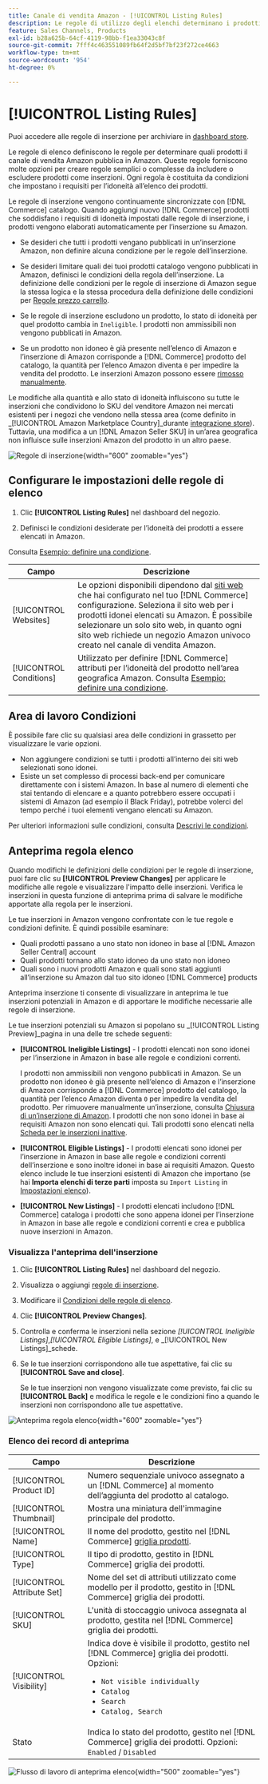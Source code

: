 ```yaml
---
title: Canale di vendita Amazon - [!UICONTROL Listing Rules]
description: Le regole di utilizzo degli elenchi determinano i prodotti del catalogo Commerce pubblicati come inserzioni di Amazon Marketplace.
feature: Sales Channels, Products
exl-id: b28a625b-64cf-4119-98bb-f1ea33043c8f
source-git-commit: 7fff4c463551089fb64f2d5bf7bf23f272ce4663
workflow-type: tm+mt
source-wordcount: '954'
ht-degree: 0%

---
```


# [!UICONTROL Listing Rules]

Puoi accedere alle regole di inserzione per archiviare in [dashboard store](./amazon-store-dashboard.md).

Le regole di elenco definiscono le regole per determinare quali prodotti il canale di vendita Amazon pubblica in Amazon. Queste regole forniscono molte opzioni per creare regole semplici o complesse da includere o escludere prodotti come inserzioni. Ogni regola è costituita da condizioni che impostano i requisiti per l’idoneità all’elenco dei prodotti.

Le regole di inserzione vengono continuamente sincronizzate con [!DNL Commerce] catalogo. Quando aggiungi nuovo [!DNL Commerce] prodotti che soddisfano i requisiti di idoneità impostati dalle regole di inserzione, i prodotti vengono elaborati automaticamente per l’inserzione su Amazon.

- Se desideri che tutti i prodotti vengano pubblicati in un’inserzione Amazon, non definire alcuna condizione per le regole dell’inserzione.

- Se desideri limitare quali dei tuoi prodotti catalogo vengono pubblicati in Amazon, definisci le condizioni della regola dell’inserzione. La definizione delle condizioni per le regole di inserzione di Amazon segue la stessa logica e la stessa procedura della definizione delle condizioni per [Regole prezzo carrello](https://experienceleague.adobe.com/docs/commerce-admin/marketing/promotions/cart-rules/price-rules-cart.html).

- Se le regole di inserzione escludono un prodotto, lo stato di idoneità per quel prodotto cambia in `Ineligible`. I prodotti non ammissibili non vengono pubblicati in Amazon.

- Se un prodotto non idoneo è già presente nell’elenco di Amazon e l’inserzione di Amazon corrisponde a [!DNL Commerce] prodotto del catalogo, la quantità per l’elenco Amazon diventa `0` per impedire la vendita del prodotto. Le inserzioni Amazon possono essere [rimosso manualmente](./end-listings-manually.md).

Le modifiche alla quantità e allo stato di idoneità influiscono su tutte le inserzioni che condividono lo SKU del venditore Amazon nei mercati esistenti per i negozi che vendono nella stessa area (come definito in _[!UICONTROL Amazon Marketplace Country]_durante [integrazione store](./store-integration.md)). Tuttavia, una modifica a un [!DNL Amazon Seller SKU] in un’area geografica non influisce sulle inserzioni Amazon del prodotto in un altro paese.

![Regole di inserzione](assets/ob-listing-rules.png){width="600" zoomable="yes"}

## Configurare le impostazioni delle regole di elenco

1. Clic **[!UICONTROL Listing Rules]** nel dashboard del negozio.

1. Definisci le condizioni desiderate per l’idoneità dei prodotti a essere elencati in Amazon.

Consulta [Esempio: definire una condizione](./ob-define-condition-example.md).

| Campo | Descrizione |
|-------------------------|---------------------------------------------------------------------------------------------------------------------------------------------------------------------------------------------------------------------------------------------------------------------------------------------------------------------------------------------------------------------------------------|
| [!UICONTROL Websites] | Le opzioni disponibili dipendono dal [siti web](https://experienceleague.adobe.com/docs/commerce-admin/start/setup/websites-stores-views.html) che hai configurato nel tuo [!DNL Commerce] configurazione. Seleziona il sito web per i prodotti idonei elencati su Amazon. È possibile selezionare un solo sito web, in quanto ogni sito web richiede un negozio Amazon univoco creato nel canale di vendita Amazon. |
| [!UICONTROL Conditions] | Utilizzato per definire [!DNL Commerce] attributi per l’idoneità del prodotto nell’area geografica Amazon. Consulta [Esempio: definire una condizione](./ob-define-condition-example.md). |

## Area di lavoro Condizioni

È possibile fare clic su qualsiasi area delle condizioni in grassetto per visualizzare le varie opzioni.

- Non aggiungere condizioni se tutti i prodotti all’interno dei siti web selezionati sono idonei.
- Esiste un set complesso di processi back-end per comunicare direttamente con i sistemi Amazon. In base al numero di elementi che stai tentando di elencare e a quanto potrebbero essere occupati i sistemi di Amazon (ad esempio il Black Friday), potrebbe volerci del tempo perché i tuoi elementi vengano elencati su Amazon.

Per ulteriori informazioni sulle condizioni, consulta [Descrivi le condizioni](https://experienceleague.adobe.com/docs/commerce-admin/marketing/promotions/cart-rules/price-rules-cart.html).

## Anteprima regola elenco

Quando modifichi le definizioni delle condizioni per le regole di inserzione, puoi fare clic su **[!UICONTROL Preview Changes]** per applicare le modifiche alle regole e visualizzare l&#39;impatto delle inserzioni. Verifica le inserzioni in questa funzione di anteprima prima di salvare le modifiche apportate alla regola per le inserzioni.

Le tue inserzioni in Amazon vengono confrontate con le tue regole e condizioni definite. È quindi possibile esaminare:

- Quali prodotti passano a uno stato non idoneo in base al [!DNL Amazon Seller Central] account
- Quali prodotti tornano allo stato idoneo da uno stato non idoneo
- Quali sono i nuovi prodotti Amazon e quali sono stati aggiunti all’inserzione su Amazon dal tuo sito idoneo [!DNL Commerce] products

Anteprima inserzione ti consente di visualizzare in anteprima le tue inserzioni potenziali in Amazon e di apportare le modifiche necessarie alle regole di inserzione.

Le tue inserzioni potenziali su Amazon si popolano su _[!UICONTROL Listing Preview]_pagina in una delle tre schede seguenti:

- **[!UICONTROL Ineligible Listings]** - I prodotti elencati non sono idonei per l’inserzione in Amazon in base alle regole e condizioni correnti.

  I prodotti non ammissibili non vengono pubblicati in Amazon. Se un prodotto non idoneo è già presente nell’elenco di Amazon e l’inserzione di Amazon corrisponde a [!DNL Commerce] prodotto del catalogo, la quantità per l’elenco Amazon diventa `0` per impedire la vendita del prodotto. Per rimuovere manualmente un’inserzione, consulta [Chiusura di un’inserzione di Amazon](./end-listings-manually.md). I prodotti che non sono idonei in base ai requisiti Amazon non sono elencati qui. Tali prodotti sono elencati nella [Scheda per le inserzioni inattive](./inactive-listings.md).

- **[!UICONTROL Eligible Listings]** - I prodotti elencati sono idonei per l’inserzione in Amazon in base alle regole e condizioni correnti dell’inserzione e sono inoltre idonei in base ai requisiti Amazon. Questo elenco include le tue inserzioni esistenti di Amazon che importano (se hai **Importa elenchi di terze parti** imposta su `Import Listing` in [Impostazioni elenco](./third-party-listing-settings.md)).

- **[!UICONTROL New Listings]** - I prodotti elencati includono [!DNL Commerce] cataloga i prodotti che sono appena idonei per l’inserzione in Amazon in base alle regole e condizioni correnti e crea e pubblica nuove inserzioni in Amazon.

### Visualizza l&#39;anteprima dell&#39;inserzione

1. Clic **[!UICONTROL Listing Rules]** nel dashboard del negozio.

1. Visualizza o aggiungi [regole di inserzione](./listing-rules.md).

1. Modificare il [Condizioni delle regole di elenco](./ob-define-condition-example.md).

1. Clic **[!UICONTROL Preview Changes]**.

1. Controlla e conferma le inserzioni nella sezione _[!UICONTROL Ineligible Listings]_,_[!UICONTROL Eligible Listings]_, e _[!UICONTROL New Listings]_schede.

1. Se le tue inserzioni corrispondono alle tue aspettative, fai clic su **[!UICONTROL Save and close]**.

   Se le tue inserzioni non vengono visualizzate come previsto, fai clic su **[!UICONTROL Back]** e modifica le regole e le condizioni fino a quando le inserzioni non corrispondono alle tue aspettative.

![Anteprima regola elenco](assets/amazon-listing-rule-preview.png){width="600" zoomable="yes"}

### Elenco dei record di anteprima

| Campo | Descrizione |
|----------------------------|---------------------------------------------------------------------------------------------------------------------------------------------------------------------------------------------------------|
| [!UICONTROL Product ID] | Numero sequenziale univoco assegnato a un [!DNL Commerce] al momento dell’aggiunta del prodotto al catalogo. |
| [!UICONTROL Thumbnail] | Mostra una miniatura dell&#39;immagine principale del prodotto. |
| [!UICONTROL Name] | Il nome del prodotto, gestito nel [!DNL Commerce] [griglia prodotti](https://experienceleague.adobe.com/docs/commerce-admin/catalog/products/products-list.html). |
| [!UICONTROL Type] | Il tipo di prodotto, gestito in [!DNL Commerce] griglia dei prodotti. |
| [!UICONTROL Attribute Set] | Nome del set di attributi utilizzato come modello per il prodotto, gestito in [!DNL Commerce] griglia dei prodotti. |
| [!UICONTROL SKU] | L&#39;unità di stoccaggio univoca assegnata al prodotto, gestita nel [!DNL Commerce] griglia dei prodotti. |
| [!UICONTROL Visibility] | Indica dove è visibile il prodotto, gestito nel [!DNL Commerce] griglia dei prodotti. Opzioni:<ul><li>`Not visible individually`</li><li>`Catalog`</li><li>`Search`</li><li>`Catalog, Search`</li></ul> |
| Stato | Indica lo stato del prodotto, gestito nel [!DNL Commerce] griglia dei prodotti. Opzioni: `Enabled` / `Disabled` |

![Flusso di lavoro di anteprima elenco](assets/listing-preview-flowchart.png){width="500" zoomable="yes"}
